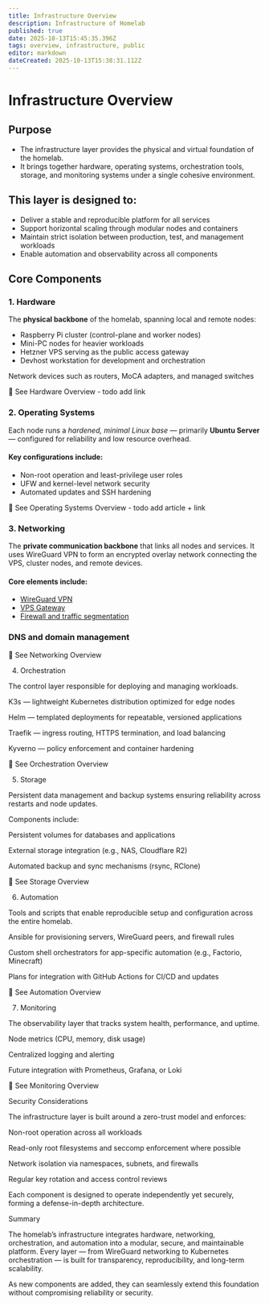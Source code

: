 ```yaml
---
title: Infrastructure Overview
description: Infrastructure of Homelab 
published: true
date: 2025-10-13T15:45:35.396Z
tags: overview, infrastructure, public
editor: markdown
dateCreated: 2025-10-13T15:38:31.112Z
---
```


# Infrastructure Overview

## Purpose

* The infrastructure layer provides the physical and virtual foundation of the homelab.
* It brings together hardware, operating systems, orchestration tools, storage, and monitoring systems under a single cohesive environment.

## This layer is designed to:
* Deliver a stable and reproducible platform for all services
* Support horizontal scaling through modular nodes and containers
* Maintain strict isolation between production, test, and management workloads
* Enable automation and observability across all components

## Core Components
### 1. Hardware
The **physical backbone** of the homelab, spanning local and remote nodes:

* Raspberry Pi cluster (control-plane and worker nodes)
* Mini-PC nodes for heavier workloads
* Hetzner VPS serving as the public access gateway
* Devhost workstation for development and orchestration

Network devices such as routers, MoCA adapters, and managed switches

🔗 See Hardware Overview - todo add link

### 2. Operating Systems

Each node runs a *hardened, minimal Linux base* — primarily **Ubuntu Server** — configured for reliability and low resource overhead.

#### Key configurations include:
* Non-root operation and least-privilege user roles
* UFW and kernel-level network security
* Automated updates and SSH hardening

🔗 See Operating Systems Overview - todo add article + link

### 3. Networking

The **private communication backbone** that links all nodes and services.
It uses WireGuard VPN to form an encrypted overlay network connecting the VPS, cluster nodes, and remote devices.

#### Core elements include:
* [WireGuard VPN](./infrastructure/networking/wireguard)
* [VPS Gateway](./infrastructure/networking/vps)
* [Firewall and traffic segmentation](./infrastructure/networking/firewall)

### DNS and domain management

🔗 See Networking Overview

4. Orchestration

The control layer responsible for deploying and managing workloads.

K3s — lightweight Kubernetes distribution optimized for edge nodes

Helm — templated deployments for repeatable, versioned applications

Traefik — ingress routing, HTTPS termination, and load balancing

Kyverno — policy enforcement and container hardening

🔗 See Orchestration Overview

5. Storage

Persistent data management and backup systems ensuring reliability across restarts and node updates.

Components include:

Persistent volumes for databases and applications

External storage integration (e.g., NAS, Cloudflare R2)

Automated backup and sync mechanisms (rsync, RClone)

🔗 See Storage Overview

6. Automation

Tools and scripts that enable reproducible setup and configuration across the entire homelab.

Ansible for provisioning servers, WireGuard peers, and firewall rules

Custom shell orchestrators for app-specific automation (e.g., Factorio, Minecraft)

Plans for integration with GitHub Actions for CI/CD and updates

🔗 See Automation Overview

7. Monitoring

The observability layer that tracks system health, performance, and uptime.

Node metrics (CPU, memory, disk usage)

Centralized logging and alerting

Future integration with Prometheus, Grafana, or Loki

🔗 See Monitoring Overview

Security Considerations

The infrastructure layer is built around a zero-trust model and enforces:

Non-root operation across all workloads

Read-only root filesystems and seccomp enforcement where possible

Network isolation via namespaces, subnets, and firewalls

Regular key rotation and access control reviews

Each component is designed to operate independently yet securely, forming a defense-in-depth architecture.

Summary

The homelab’s infrastructure integrates hardware, networking, orchestration, and automation into a modular, secure, and maintainable platform.
Every layer — from WireGuard networking to Kubernetes orchestration — is built for transparency, reproducibility, and long-term scalability.

As new components are added, they can seamlessly extend this foundation without compromising reliability or security.